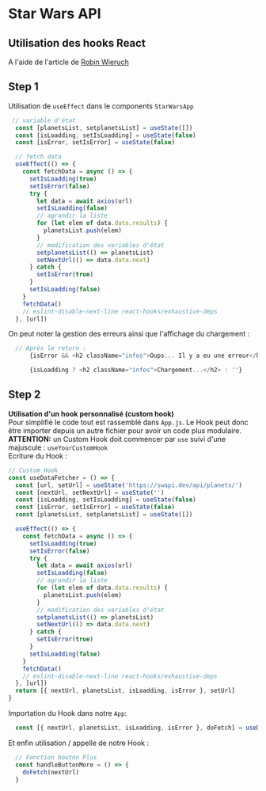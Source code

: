 # Star Wars API

## Utilisation des hooks React 
A l'aide de l'article de [Robin Wieruch](https://www.robinwieruch.de/react-hooks-fetch-data)

## Step 1
Utilisation de `useEffect` dans le components `StarWarsApp`  

```js
 // variable d'état
  const [planetsList, setplanetsList] = useState([])
  const [isLoadding, setIsLoadding] = useState(false)
  const [isError, setIsError] = useState(false)

  // fetch data
  useEffect(() => {
    const fetchData = async () => {
      setIsLoadding(true)
      setIsError(false)
      try {
        let data = await axios(url)
        setIsLoadding(false)
        // agrandir la liste
        for (let elem of data.data.results) {
          planetsList.push(elem)
        }
        // modification des variables d'état
        setplanetsList(() => planetsList)
        setNextUrl(() => data.data.next)
      } catch {
        setIsError(true)
      }
      setIsLoadding(false)
    }
    fetchData()
    // eslint-disable-next-line react-hooks/exhaustive-deps
  }, [url])
```
On peut noter la gestion des erreurs ainsi que l'affichage du chargement :  
```js
  // Après le return :
      {isError && <h2 className="infos">Oups... Il y a eu une erreur</h2>}

      {isLoadding ? <h2 className="infos">Chargement...</h2> : ''}

```
## Step 2 
**Utilisation d'un hook personnalisé (custom hook)**  
Pour simplifié le code tout est rassemblé dans `App.js`. Le Hook peut donc être importer depuis un autre fichier pour avoir un code plus modulaire.  
**ATTENTION:** un Custom Hook doit commencer par `use` suivi d'une majuscule : `useYourCustomHook`   
Ecriture du Hook : 
```js
// Custom Hook
const useDataFetcher = () => {
  const [url, setUrl] = useState('https://swapi.dev/api/planets/')
  const [nextUrl, setNextUrl] = useState('')
  const [isLoadding, setIsLoadding] = useState(false)
  const [isError, setIsError] = useState(false)
  const [planetsList, setplanetsList] = useState([])

  useEffect(() => {
    const fetchData = async () => {
      setIsLoadding(true)
      setIsError(false)
      try {
        let data = await axios(url)
        setIsLoadding(false)
        // agrandir la liste
        for (let elem of data.data.results) {
          planetsList.push(elem)
        }
        // modification des variables d'état
        setplanetsList(() => planetsList)
        setNextUrl(() => data.data.next)
      } catch {
        setIsError(true)
      }
      setIsLoadding(false)
    }
    fetchData()
    // eslint-disable-next-line react-hooks/exhaustive-deps
  }, [url])
  return [{ nextUrl, planetsList, isLoadding, isError }, setUrl]
}
```
Importation du Hook dans notre `App`:  
```js
  const [{ nextUrl, planetsList, isLoadding, isError }, doFetch] = useDataFetcher()
```
Et enfin utilisation / appelle de notre Hook :  
```js
  // Fonction bouton Plus
  const handleButtonMore = () => {
    doFetch(nextUrl)
  }
```
